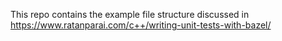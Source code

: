 This repo contains the example file structure discussed in https://www.ratanparai.com/c++/writing-unit-tests-with-bazel/